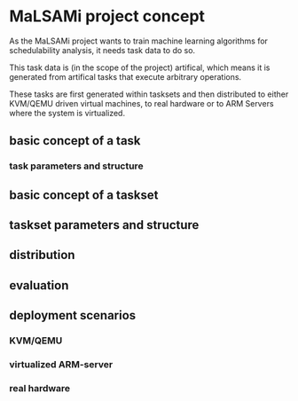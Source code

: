 # MaLSAMi project concept


As the MaLSAMi project wants to train machine learning algorithms for schedulability analysis, it needs task data to do so.

This task data is (in the scope of the project) artifical, which means it is generated from artifical tasks that execute arbitrary operations.

These tasks are first generated within tasksets and then distributed to either KVM/QEMU driven virtual machines, to real hardware or to ARM Servers where the system is virtualized.

## basic concept of a task
<!-- TODO -->

### task parameters and structure
<!-- TODO -->

## basic concept of a taskset
<!-- TODO -->

## taskset parameters and structure
<!-- TODO -->

## distribution
<!-- TODO -->

## evaluation
<!-- TODO -->


## deployment scenarios

### KVM/QEMU
<!-- TODO -->


### virtualized ARM-server
<!-- TODO -->


### real hardware
<!-- TODO -->

